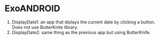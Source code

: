 # ExoANDROID

1) DisplayDate1: an app that diplays the current date by clicking a button. 
   Does not use ButterKnite library.
2) DisplayDate2: same thing as the previous app but using ButterKnife.
